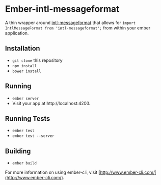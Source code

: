 # Ember-intl-messageformat

A thin wrapper around [intl-messageformat](https://github.com/yahoo/intl-messageformat) that allows for `import IntlMessageFormat from 'intl-messageformat';` from within your ember application.

## Installation

* `git clone` this repository
* `npm install`
* `bower install`

## Running

* `ember server`
* Visit your app at http://localhost:4200.

## Running Tests

* `ember test`
* `ember test --server`

## Building

* `ember build`

For more information on using ember-cli, visit [http://www.ember-cli.com/](http://www.ember-cli.com/).
